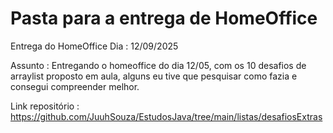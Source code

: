 # Pasta para a entrega de HomeOffice 

Entrega do HomeOffice
Dia : 12/09/2025

Assunto : Entregando o homeoffice do dia 12/05, com os 10 desafios de arraylist proposto em aula, alguns eu tive que pesquisar como fazia e consegui compreender melhor. 

Link repositório : https://github.com/JuuhSouza/EstudosJava/tree/main/listas/desafiosExtras
